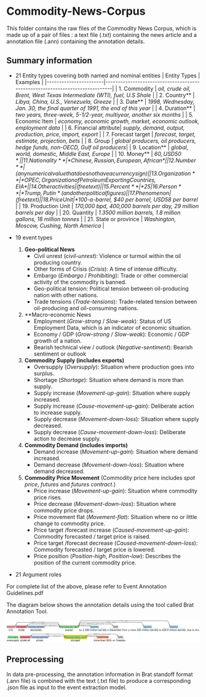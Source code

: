 # Commodity-News-Corpus

This folder contains the raw files of the Commodity News Corpus, which is made up of a pair of files : a text file (.txt) containing the news article and a annotation file (.ann) containing the annotation details.

## Summary information
- 21 Entity types covering both named and nominal entities
  |      Entity Types     |                                  Examples                                   |
  |-----------------------|-----------------------------------------------------------------------------|
  | 1. Commodity          | *oil, crude oil, Brent, West Texas Intermediate (WTI), fuel, U.S Shale*     | 
  | 2. Country**          | *Libya, China, U.S., Venezuela, Greeze*                                     |
  | 3. Date**             | *1998, Wednesday, Jan. 30, the final quarter of 1991, the end of this year* |
  | 4. Duration**         | *two years, three-week, 5-1/2-year, multiyear, another six months*          |
  | 5. Economic Item      | *economy, economic growth, market, economic outlook, employment data*       |
  | 6. Financial attribute| *supply, demand, output, production, price, import, export*                 |
  | 7. Forecast target    | *forecast, target, estimate, projection, bets*                              |
  | 8. Group              | *global producers, oil producers, hedge funds, non-OECD, Gulf oil producers*|
  | 9. Location**         | *global, world, domestic, Middle East, Europe*                              |
  | 10. Money**           | *$60, USD 50*                                                               |
  | 11. Nationality**     | *Chinese, Russian, European, African*                                       |
  | 12. Number**          | (any numerical value that does not have a currency sign)                    |
  | 13. Organization**    | *OPEC, Organization of Petroleum Exporting Countries, EIA*                  |
  | 14. Other activities  | (free text)                                                                 |
  | 15. Percent**         | *25%, 1.4 percent*                                                          |
  | 16. Person**          | *Trump, Putin* (and other political figures)                                |
  | 17. Phenomenon        | (free text)                                                                 |
  | 18. Price Unit        | *$100-a-barrel, $40 per barrel, USD58 per barrel*                           |
  | 19. Production Unit   | *170,000 bpd, 400,000 barrels per day, 29 million barrels per day*          |
  | 20. Quantity          | *1.3500 million barrels, 1.8 million gallons, 18 million tonnes*            |
  | 21. State or province | *Washington, Moscow, Cushing, North America*                                |
  
- 19 event types
  1. **Geo-political News**
      - Civil unrest (*civil-unrest*):  Violence or turmoil within the oil producing country.
      - Other forms of Crisis (*Crisis*): A time of intense difficulty. 
      - Embargo (*Embargo* / *Prohibiting*): Trade or other commercial activity of the commodity is banned.
      - Geo-political tension: Political tension between oil-producing nation with other nations. 
      - Trade tensions (*Trade-tensions*): Trade-related tension between oil-producing and oil-consuming nations. 
  2. **Macro-economic News
      - Employment (*Grow-strong* / *Slow-weak*): Status of US Employment Data, which is an indicator of economic situation. 
      - Economy / GDP (*Grow-strong* / *Slow-weak*): Economic / GDP growth of a nation.
      - Bearish technical view / outlook (*Negative-sentiment*): Bearish sentiment or outlook
  3. **Commodity Supply (includes exports)**
      - Oversupply (*Oversupply*): Situation where production goes into surplus.
      - Shortage (*Shortage*): Situation where demand is more than supply.
      - Supply increase (*Movement-up-gain*): Situation where supply increased.
      - Supply increase (*Cause-movement-up-gain*): Deliberate action to increase supply.
      - Supply decrease (*Movement-down-loss*): Situation where supply decreased.
      - Supply decrease (*Cause-movement-down-loss*): Deliberate action to decrease supply. 
  4. **Commodity Demand (includes imports)**
      - Demand increase (*Movement-up-gain*): Situation where demand increased.
      - Demand decrease (*Movement-down-loss*): Situation where demand decreased.
  5. **Commodity Price Movement** (Commodity price here includes *spot price*, *futures* and *futures contract*.)
      - Price increase (*Movement-up-gain*): Situation where commodity price rises.
      - Price decrease (*Movement-down-loss*): Situation where commodity price drops.
      - Price movement flat (*Movement-flat*): Situation where no or little change to commodity price.
      - Price target /forecast increase (*Caused-movement-up-gain*): Commodity forecasted / target price is raised.
      - Price target /forecast decrease (*Caused-movement-down-loss*): Commodity forecasted / target price is lowered.
      - Price position (*Position-high*, *Position-low*): Describes the position of the current commodity price.

- 21 Argument roles 

For complete list of the above, please refer to Event Annotation Guidelines.pdf





The diagram below shows the annotation details using the tool called Brat Annotation Tool.

![Annotation](brat_annotation.png)


## Preprocessing
In data pre-processing, the annotation information in Brat standoff format (.ann file) is combined with the text (.txt file) to produce a corresponding .json file as input to the event extraction model.

